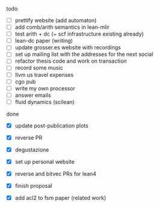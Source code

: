 todo 

- [ ] prettify website (add automaton)
- [ ] add comb/arith semantics in lean-mlir
- [ ] test arith + dc (~ scf infrastructure existing already)
- [ ] lean-dc paper (writing)
- [ ] update grosser.es website with recordings
- [ ] set up mailing list with the addresses for the next social 
- [ ] refactor thesis code and work on transaction 
- [ ] record some music 
- [ ] llvm us travel expenses
- [ ] cgo pub
- [ ] write my own processor 
- [ ] answer emails 
- [ ] fluid dynamics (scilean)

done 
- [x] update post-publication plots 
- [x] reverse PR
- [x] degustazione
- [x] set up personal website 
- [x] reverse and bitvec PRs for lean4
- [x] finish proposal
- [x] add acl2 to fsm paper (related work)

